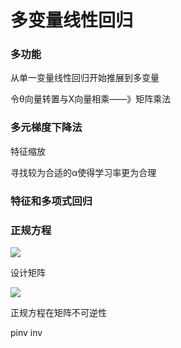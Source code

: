 # 多变量线性回归

### 多功能

从单一变量线性回归开始推展到多变量

令θ向量转置与X向量相乘——》矩阵乘法

### 多元梯度下降法

特征缩放

寻找较为合适的α使得学习率更为合理

### 特征和多项式回归

### 正规方程

![](D:\python\机器学习\2\3.png)

设计矩阵

![](D:\python\机器学习\2\4.png)

正规方程在矩阵不可逆性

pinv     inv

